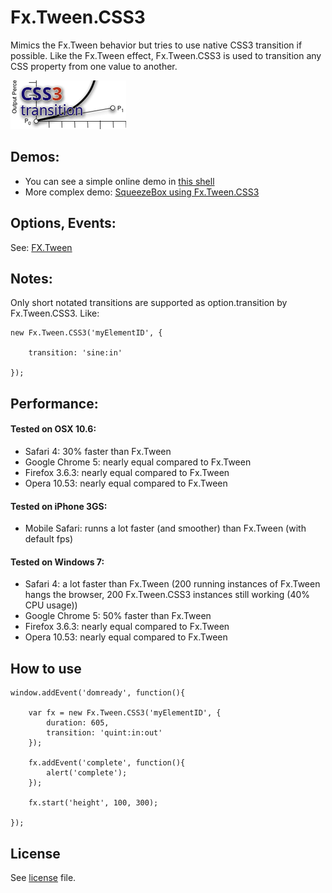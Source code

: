 Fx.Tween.CSS3
=========

Mimics the Fx.Tween behavior but tries to use native CSS3 transition if possible.
Like the Fx.Tween effect, Fx.Tween.CSS3 is used to transition any CSS property from one value to another.


![Screenshot](http://github.com/SunboX/mootools-fx-tween-css3/raw/master/css3-transition.png)


Demos:
----------

- You can see a simple online demo in [this shell](http://jsfiddle.net/SunboX/TAVWa/)
- More complex demo: [SqueezeBox using Fx.Tween.CSS3](http://jsfiddle.net/SunboX/bmMCy/)


Options, Events:
----------

See: [FX.Tween](http://mootools.net/docs/core/Fx/Fx.Tween)


Notes:
----------

Only short notated transitions are supported as option.transition by Fx.Tween.CSS3.
Like:

	new Fx.Tween.CSS3('myElementID', {
		
		transition: 'sine:in'
		
	});


Performance:
----------

#### Tested on OSX 10.6:

- Safari 4: 30% faster than Fx.Tween
- Google Chrome 5: nearly equal compared to Fx.Tween
- Firefox 3.6.3: nearly equal compared to Fx.Tween
- Opera 10.53: nearly equal compared to Fx.Tween

#### Tested on iPhone 3GS:

- Mobile Safari: runns a lot faster (and smoother) than Fx.Tween (with default fps)

#### Tested on Windows 7:

- Safari 4: a lot faster than Fx.Tween (200 running instances of Fx.Tween hangs the browser, 200 Fx.Tween.CSS3 instances still working (40% CPU usage))
- Google Chrome 5: 50% faster than Fx.Tween
- Firefox 3.6.3: nearly equal compared to Fx.Tween
- Opera 10.53: nearly equal compared to Fx.Tween


How to use
----------


	window.addEvent('domready', function(){
		
	    var fx = new Fx.Tween.CSS3('myElementID', {
	        duration: 605,
	        transition: 'quint:in:out'
	    });
	
	    fx.addEvent('complete', function(){
	        alert('complete');
	    });
			
	    fx.start('height', 100, 300);
	
	});



License
----------

See [license](http://github.com/SunboX/mootools-fx-tween-css3/blob/master/license) file.